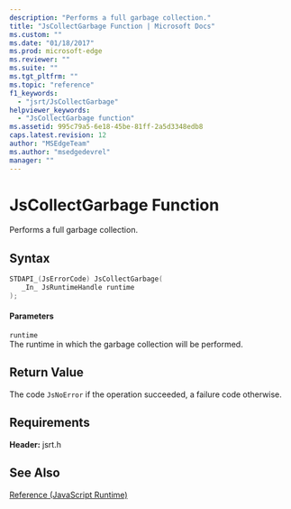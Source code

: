 ```yaml
---
description: "Performs a full garbage collection."
title: "JsCollectGarbage Function | Microsoft Docs"
ms.custom: ""
ms.date: "01/18/2017"
ms.prod: microsoft-edge
ms.reviewer: ""
ms.suite: ""
ms.tgt_pltfrm: ""
ms.topic: "reference"
f1_keywords: 
  - "jsrt/JsCollectGarbage"
helpviewer_keywords: 
  - "JsCollectGarbage function"
ms.assetid: 995c79a5-6e18-45be-81ff-2a5d3348edb8
caps.latest.revision: 12
author: "MSEdgeTeam"
ms.author: "msedgedevrel"
manager: ""
---
```

# JsCollectGarbage Function
Performs a full garbage collection.  
  
## Syntax  
  
```cpp  
STDAPI_(JsErrorCode) JsCollectGarbage(  
   _In_ JsRuntimeHandle runtime  
);  
```  
  
#### Parameters  
 `runtime`  
 The runtime in which the garbage collection will be performed.  
  
## Return Value  
 The code `JsNoError` if the operation succeeded, a failure code otherwise.  
  
## Requirements  
 **Header:** jsrt.h  
  
## See Also  
 [Reference (JavaScript Runtime)](../chakra-hosting/reference-javascript-runtime.md)